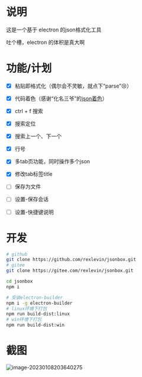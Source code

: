 # 说明

这是一个基于 electron 的json格式化工具

吐个槽，electron 的体积是真大啊

# 功能/计划

- [x] 粘贴即格式化（偶尔会不灵敏，就点下“parse”:cry:）

- [x] 代码着色（感谢“化名三爷”的[json着色](https://blog.csdn.net/zlxls/article/details/83185627)）

- [x] ctrl + f 搜索

- [x] 搜索定位

- [x] 搜索上一个、下一个 

- [x] 行号

- [x] 多tab页功能，同时操作多个json

- [x] 修改tab标签title

- [ ] 保存为文件

- [ ] 设置-保存会话

- [ ] 设置-快捷键说明

# 开发

```bash
# github
git clone https://github.com/rexlevin/jsonbox.git
# gitee
git clone https://gitee.com/rexlevin/jsonbox.git

cd jsonbox
npm i

# 安装electron-builder
npm i -g electron-builder
# linux环境下打包
npm run build-dist:linux
# win环境下打包
npm run build-dist:win
```

# 截图

![image-20230108203640275](https://imgbd.r-xnoro.com//image-20230108203640275.png)